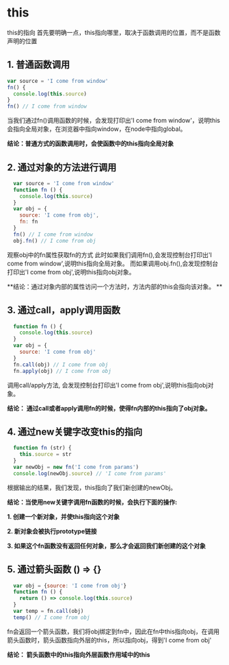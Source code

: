# this
this的指向
首先要明确一点，this指向哪里，取决于函数调用的位置，而不是函数声明的位置
## 1. 普通函数调用
```javascript
var source = 'I come from window'
fn() {
  console.log(this.source)
}
fn() // I come from window
```
当我们通过fn()调用函数的时候，会发现打印出'I come from window'，说明this会指向全局对象，在浏览器中指向window，在node中指向global。

**结论：普通方式的函数调用时，会使函数中的this指向全局对象**

## 2. 通过对象的方法进行调用
```javascript
  var source = 'I come from window'
  function fn () {
    console.log(this.source)
  }
  var obj = {
    source: 'I come from obj',
    fn: fn
  }
  fn() // I come from window
  obj.fn() // I come from obj
```
观察obj中的fn属性获取fn的方式
此时如果我们调用fn(),会发现控制台打印出'I come from window',说明this指向全局对象。
而如果调用obj.fn(),会发现控制台打印出'I come from obj',说明this指向obj对象。

**结论：通过对象内部的属性访问一个方法时，方法内部的this会指向该对象。 **

## 3. 通过call，apply调用函数
```javascript
  function fn () {
    console.log(this.source)
  }
  var obj = {
    source: 'I come from obj'
  }
  fn.call(obj) // I come from obj
  fn.apply(obj) // I come from obj
```
调用call/apply方法, 会发现控制台打印出'I come from obj',说明this指向obj对象。

**结论： 通过call或者apply调用fn的时候，使得fn内部的this指向了obj对象。**

## 4. 通过new关键字改变this的指向
```javascript
  function fn (str) {
    this.source = str
  }
  var newObj = new fn('I come from params')
  console.log(newObj.source) // 'I come from params'
```
根据输出的结果，我们发现，this指向了我们新创建的newObj。

**结论：当使用new关键字调用fn函数的时候，会执行下面的操作:**

**1. 创建一个新对象，并使this指向这个对象**

**2. 新对象会被执行prototype链接**

**3. 如果这个fn函数没有返回任何对象，那么才会返回我们新创建的这个对象**

## 5. 通过箭头函数 () => {}
```javascript
  var obj = {source: 'I come from obj'}
  function fn () {
    return () => console.log(this.source)
  }
  var temp = fn.call(obj)
  temp() // I come from obj
```
fn会返回一个箭头函数，我们将obj绑定到fn中，因此在fn中this指向obj，在调用箭头函数时，箭头函数指向外层的this，所以指向obj，得到'I come from obj'

**结论： 箭头函数中的this指向外层函数作用域中的this**
